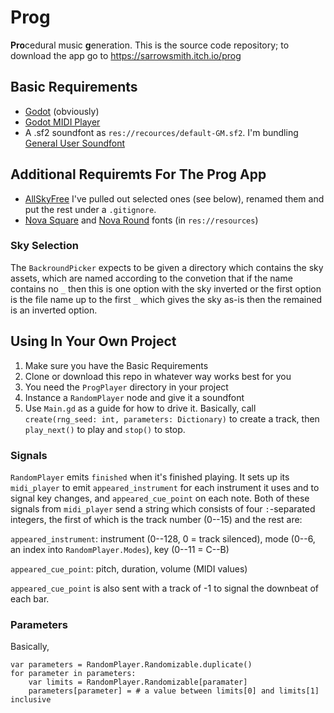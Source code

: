 # Prog
**Pro**cedural music **g**eneration. This is the source code repository; to download the app go to https://sarrowsmith.itch.io/prog

## Basic Requirements

 * [Godot](https://godotengine.org/) (obviously)
 * [Godot MIDI Player](https://godotengine.org/asset-library/asset/240)
 * A .sf2 soundfont as `res://recources/default-GM.sf2`. I'm bundling [General User Soundfont](http://www.schristiancollins.com/generaluser.php)

## Additional Requiremts For The Prog App

 * [AllSkyFree](https://godotengine.org/asset-library/asset/579) I've pulled out selected ones (see below), renamed them and put the rest under a `.gitignore`.
 * [Nova Square](https://fonts.google.com/specimen/Nova+Square) and [Nova Round](https://fonts.google.com/specimen/Nova+Round) fonts (in `res://resources`)

### Sky Selection

The `BackroundPicker` expects to be given a directory which contains the sky assets, which are named according to the convetion that if the name contains no `_` then this is one option with the sky inverted or the first option is the file name up to the first `_` which gives the sky as-is then the remained is an inverted option.

## Using In Your Own Project

 1. Make sure you have the Basic Requirements
 2. Clone or download this repo in whatever way works best for you
 3. You need the `ProgPlayer` directory in your project
 4. Instance a `RandomPlayer` node and give it a soundfont
 5. Use `Main.gd` as a guide for how to drive it. Basically, call `create(rng_seed: int, parameters: Dictionary)` to create a track, then `play_next()` to play and `stop()` to stop.

### Signals

`RandomPlayer` emits `finished` when it's finished playing. It sets up its `midi_player` to emit `appeared_instrument` for each instrument it uses and to signal key changes, and `appeared_cue_point` on each note. Both of these signals from `midi_player` send a string which consists of four `:`-separated integers, the first of which is the track number (0--15) and the rest are:

`appeared_instrument`: instrument (0--128, 0 = track silenced), mode (0--6, an index into `RandomPlayer.Modes`), key (0--11 = C--B)

`appeared_cue_point`: pitch, duration, volume (MIDI values)

`appeared_cue_point` is also sent with a track of -1 to signal the downbeat of each bar.

### Parameters

Basically,
```
var parameters = RandomPlayer.Randomizable.duplicate()
for parameter in parameters:
    var limits = RandomPlayer.Randomizable[paramater]
    parameters[parameter] = # a value between limits[0] and limits[1] inclusive
```
